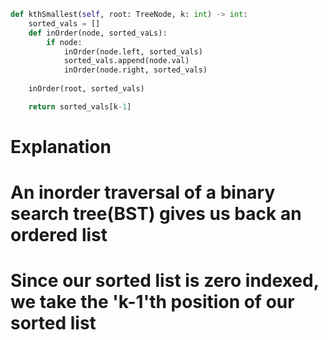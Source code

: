 ```python
def kthSmallest(self, root: TreeNode, k: int) -> int:
    sorted_vals = []
    def inOrder(node, sorted_vaLs):
        if node:
            inOrder(node.left, sorted_vals)
            sorted_vals.append(node.val)
            inOrder(node.right, sorted_vals)
    
    inOrder(root, sorted_vals)

    return sorted_vals[k-1]
```

# Explanation
# An inorder traversal of a binary search tree(BST) gives us back an ordered list
# Since our sorted list is zero indexed, we take the 'k-1'th position of our sorted list
